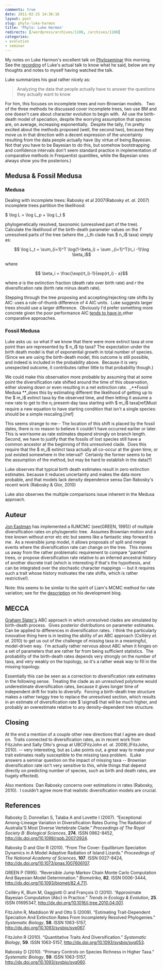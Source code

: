 ```yaml
---
comments: true
date: 2011-02-25 14:36:16
layout: post
slug: phylo-luke-harmon
title: 'Phylo: Luke Harmon'
redirects: [/wordpress/archives/1108, /archives/1108]
categories:
- evolution
- seminar
---
```


My notes on Luke Harmon's excellent talk on [Phyloseminar](http://phyloseminar.org/) this morning.  See the [recording](http://phyloseminar.org/recorded.html) of Luke's actual talk to know what he said, below are my thoughts and notes to myself having watched the talk.

Luke summarizes his goal rather nicely as:


> Analyzing the data that people actually have to answer the questions they actually want to know


For him, this focuses on incomplete trees and non-Brownian models.   Two of the three methods he discussed cover incomplete trees, two use BM and one doesn't care about character evolution to begin with.  All use the birth-death model of speciation, despite the worrying assumption that species are, on average, increasing exponentially.  Despite the tally, I'm pretty excited about the methods proposed (well, the second two), because they move us in that direction with a decent expression of the uncertainty resulting from the data people actually have (by virtue of being Bayesian.  Not that you have to be Bayesian to do this, but somehow bootstrapping and confidence intervals don't seem standard practice in implementation of comparative methods in Frequentist quantities, while the Bayesian ones always show you the posteriors.)




## Medusa & Fossil Medusa




### Medusa


Dealing with incomplete trees: Rabosky et al 2007(Rabosky _et. al._ 2007) incomplete trees partition the likelihood:

$ \log L = \log L_p + \log L_t $

phylogenetically resolved, taxonomic (unresolved part of the tree).  Calculate the likelihood of the birth-death parameter values on the _T_ unresolved parts of the tree (where the _i_th clade has $ n_i$ taxa) simply as:

$$ \log L_t = \sum_{i=1}^T \log(1-\beta_i) + \sum _{i=1}^T(n_i -1)\log \beta_i$$

where

$$ \beta_i = \frac{\exp(rt_i)-1}{exp(rt_i) - a}$$

where _a_ is the extinction fraction (death rate over birth rate) and _r_ the diversification rate (birth rate minus death rate).

Stepping through the tree proposing and accepting/rejecting rate shifts by AIC: uses a rule-of-thumb difference of 4 AIC units.  Luke suggests larger trees should use a larger difference.  Obviously I'd prefer something more concrete given the poor performance AIC [tends to have in ](http://www.carlboettiger.info/archives/635)other comparative approaches.


### Fossil Medusa


Luke asks us: so what if we know that there were more extinct taxa at one point than are represented by $ n_i$ tip taxa? The expectation under the birth death model is that of exponential growth in total number of species.  (Since we are using the birth-death model, this outcome is still possible, and indeed is included in the probability above.  Because it is very unexpected outcome, it contributes rather little to that probability though.)

We could make this observation more probable by assuming that at some point the diversification rate shifted around the time of this observation, either slowing down or even resulting in a net extinction rate.  _**Fossil Medusa **_does this by estimating different the likelihood of getting up to the $ m_i$ extinct taxa by the observed time, and then letting it assume a new rate to get to the $n_i$ present-day taxa starting with $ m_i$ taxa[ref]Must require a new equation to have starting condition that isn't a single species: should be a simple rescaling.[/ref]

This seems strange to me-- The location of this shift is placed by the fossil dates, there is no reason to believe it couldn't have occurred earlier or later.  This is worrisome as rate estimates depend strongly on branch length.  Second, we have to justify that the fossils of lost species still have a common ancestor at the beginning of this unresolved clade.  Does this require that the $ m_i$ extinct taxa actually all co-occur at the given time, or just existed somewhere in the interval?  Certainly the former seems to be the assumption of the method, but may be hard to establish in the data(?)

Luke observes that typical birth death estimates result in zero extinction estimates. because it reduces uncertainty and makes the data more probable, and that models lack density dependence sensu Dan Rabosky's recent work (Rabosky & Glor, 2010)

Luke also observes the multiple comparisons issue inherent in the Medusa approach.


## Auteur


[Jon Eastman](http://www.wsu.edu/~storfer/eastman/) has implemented a RJMCMC (see(GREEN, 1995)) of multiple diversification rates on phylogenetic tree.  Assumes Brownian motion and a tree known without error etc etc but seems like a fantastic step forward to me.  As a reversible jump model, it allows proposals of split and merge events where the diversification rate can change on the tree.  This moves us away from the rather problematic requirement to compare "painted" trees, or propose diversification rate relative to an inferred ancestral history of another discrete trait (which is interesting if that's the hypothesis, and can be integrated over the stochastic character mappings -- but it requires such a trait whose history motivates the rate shifts, which is rather restrictive!).

Note: this seems to be similar to the spirit of Liam's MCMC method for rate variation; see for the [description](http://phytools.blogspot.com/2011/02/mcmc-method-for-rate-variation.html) on his development blog.


## MECCA


[Graham Slater's](http://www.eeb.ucla.edu/gradstudents/slater/Graham/Graham_J_Slater.html) ABC approach in which unresolved clades are simulated by birth-death process.  Gives posterior distributions on parameter estimates.  Can be applied to differences in diversification rates.  I think the particularly innovative thing here is in testing the ability of an ABC approach (Csilléry _et. al._ 2010) to get us out of the challenge of missing taxa in a meaningful, model-driven way.  I'm actually rather nervous about ABC when it hinges on a set of parameters that are rather far from being sufficient statistics.  The probability of the birth-death rates depends very strongly on the number of taxa, and very weakly on the topology, so it's a rather weak way to fill in the missing topology.

Essentially this can be seen as a correction to diversification rate estimates in the following sense.  Treating the clade as an unresolved polytome would underestimate diversification rates, because it gives longer time of independent drift for traits to diversify.  Forcing a birth-death tree structure makes a rather twiggy tree to replace the unresolved section, which results in an estimate of diversification rate $ \sigma$ that will be much higher, and probably an overestimate relative to any density-dependent tree structure.


## Closing


At the end a mention of a couple other new directions that I agree are dead on.  Traits connected to diversification rates, as in recent work from  FitzJohn and Sally Otto's group at UBC(FitzJohn _et. al._ 2009),(FitzJohn, 2010). -- very interesting, but as Luke points out, a great way to make your trait estimates really susceptible to the missing taxa problem.  (Luke answers a seminar question on the impact of missing taxa -- Brownian diversification rate isn't very sensitive to this, while things that depend directly on predicting number of species, such as birth and death rates, are hugely effected).

Also mentions  Dan Rabosky concerns over estimations in rates (Rabosky, 2010).  I couldn't agree more that realistic diversification models are crucial.


## References

<p>Rabosky D, Donnellan S, Talaba A and Lovette I (2007).
&ldquo;Exceptional Among-Lineage Variation in Diversification Rates During The Radiation of Australia'S Most Diverse Vertebrate Clade.&rdquo;
<EM>Proceedings of The Royal Society B: Biological Sciences</EM>, <B>274</B>.
ISSN 0962-8452, <a href="http://dx.doi.org/10.1098/rspb.2007.0924">http://dx.doi.org/10.1098/rspb.2007.0924</a>.
<p>Rabosky D and Glor R (2010).
&ldquo;From The Cover: Equilibrium Speciation Dynamics in A Model Adaptive Radiation of Island Lizards.&rdquo;
<EM>Proceedings of The National Academy of Sciences</EM>, <B>107</B>.
ISSN 0027-8424, <a href="http://dx.doi.org/10.1073/pnas.1007606107">http://dx.doi.org/10.1073/pnas.1007606107</a>.
<p>GREEN P (1995).
&ldquo;Reversible Jump Markov Chain Monte Carlo Computation And Bayesian Model Determination.&rdquo;
<EM>Biometrika</EM>, <B>82</B>.
ISSN 0006-3444, <a href="http://dx.doi.org/10.1093/biomet/82.4.711">http://dx.doi.org/10.1093/biomet/82.4.711</a>.
<p>Csilléry K, Blum M, Gaggiotti O and François O (2010).
&ldquo;Approximate Bayesian Computation (Abc) in Practice.&rdquo;
<EM>Trends in Ecology &amp; Evolution</EM>, <B>25</B>.
ISSN 01695347, <a href="http://dx.doi.org/10.1016/j.tree.2010.04.001">http://dx.doi.org/10.1016/j.tree.2010.04.001</a>.
<p>FitzJohn R, Maddison W and Otto S (2009).
&ldquo;Estimating Trait-Dependent Speciation And Extinction Rates From Incompletely Resolved Phylogenies.&rdquo;
<EM>Systematic Biology</EM>, <B>58</B>.
ISSN 1063-5157, <a href="http://dx.doi.org/10.1093/sysbio/syp067">http://dx.doi.org/10.1093/sysbio/syp067</a>.
<p>FitzJohn R (2010).
&ldquo;Quantitative Traits And Diversification.&rdquo;
<EM>Systematic Biology</EM>, <B>59</B>.
ISSN 1063-5157, <a href="http://dx.doi.org/10.1093/sysbio/syq053">http://dx.doi.org/10.1093/sysbio/syq053</a>.
<p>Rabosky D (2010).
&ldquo;Primary Controls on Species Richness in Higher Taxa.&rdquo;
<EM>Systematic Biology</EM>, <B>59</B>.
ISSN 1063-5157, <a href="http://dx.doi.org/10.1093/sysbio/syq060">http://dx.doi.org/10.1093/sysbio/syq060</a>.

